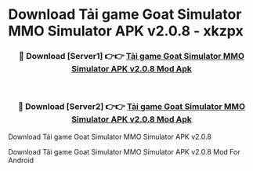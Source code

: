 # Download Tải game Goat Simulator MMO Simulator APK v2.0.8 - xkzpx


<div align="center">
<h3>🔴 Download [Server1] 👉👉 <a href="https://apk-comot.site?title=Tải_game_Goat_Simulator_MMO_Simulator_APK_v2.0.8">Tải game Goat Simulator MMO Simulator APK v2.0.8 Mod Apk</a></h3><br>
<h3>🔴 Download [Server2] 👉👉 <a href="https://apk-comot.site?title=Tải_game_Goat_Simulator_MMO_Simulator_APK_v2.0.8">Tải game Goat Simulator MMO Simulator APK v2.0.8 Mod Apk</a></h3>
</div>



Download Tải game Goat Simulator MMO Simulator APK v2.0.8 

Download Tải game Goat Simulator MMO Simulator APK v2.0.8 Mod For Android